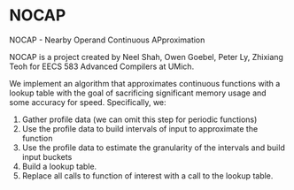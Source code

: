 # NOCAP
NOCAP - Nearby Operand Continuous APproximation

NOCAP is a project created by Neel Shah, Owen Goebel, Peter Ly, Zhixiang Teoh for EECS 583 Advanced Compilers at UMich.

We implement an algorithm that approximates continuous functions with a lookup table with the goal of sacrificing significant memory usage and some accuracy for speed. 
Specifically, we:
1. Gather profile data (we can omit this step for periodic functions)
2. Use the profile data to build intervals of input to approximate the function
3. Use the profile data to estimate the granularity of the intervals and build input buckets
4. Build a lookup table.
5. Replace all calls to function of interest with a call to the lookup table.
